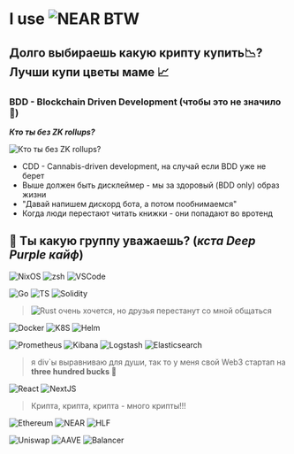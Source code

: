 # I use ![NEAR](https://pages.near.org/wp-content/themes/near-21/assets/img/relaunch/logo_near.svg) BTW 

## Долго выбираешь какую крипту купить📉? Лучши купи цветы маме 📈

### BDD - Blockchain Driven Development (чтобы это не значило 🤡)

**_Кто ты без ZK rollups?_**

![**_Кто ты без ZK rollups?_**](https://miro.medium.com/v2/resize:fit:500/1*gov3hQVRFsU9ct3DoZx4PQ.jpeg)

- CDD - Cannabis-driven development, на случай если BDD уже не берет
- Выше должен быть дисклеймер - мы за здоровый (BDD only) образ жизни
- "Давай напишем дискорд бота, а потом пообнимаемся"
- Когда люди перестают читать книжки - они попадают во вротенд

## 🔧 Ты какую группу уважаешь? (_кста Deep Purple кайф_)

![NixOS](https://img.shields.io/badge/OS-NixOS-informational?style=for-the-badge&logo=nixos&logoColor=BD93F9&color=f2e9c2&labelColor=282A36)
![zsh](https://img.shields.io/badge/Shell-Zsh-informational?style=for-the-badge&logo=Zsh&logoColor=BD93F9&color=f2e9c2&labelColor=282A36)
![VSCode](https://img.shields.io/badge/Editor-VSCode-informational?style=for-the-badge&logo=codeium&logoColor=BD93F9&color=f2e9c2&labelColor=282A36)

![Go](https://img.shields.io/badge/Lang-Go-informational?style=for-the-badge&logo=go&logoColor=BD93F9&color=f2e9c2&labelColor=282A36)
![TS](https://img.shields.io/badge/Lang-TypeScript-informational?style=for-the-badge&logo=typescript&logoColor=BD93F9&color=f2e9c2&labelColor=282A36)
![Solidity](https://img.shields.io/badge/Lang-Solidity-informational?style=for-the-badge&logo=solidity&logoColor=BD93F9&color=f2e9c2&labelColor=282A36)

> ![Rust](https://img.shields.io/badge/Lang-Rust-informational?style=for-the-badge&logo=rust&logoColor=BD93F9&color=f2e9c2&labelColor=282A36)
> очень хочется, но друзья перестанут со мной общаться


![Docker](https://img.shields.io/badge/OPS-Docker-informational?style=for-the-badge&logo=docker&logoColor=BD93F9&color=f2e9c2&labelColor=282A36)
![K8S](https://img.shields.io/badge/OPS-Kubernetes-informational?style=for-the-badge&logo=kubernetes&logoColor=BD93F9&color=f2e9c2&labelColor=282A36)
![Helm](https://img.shields.io/badge/OPS-Helm-informational?style=for-the-badge&logo=helm&logoColor=BD93F9&color=f2e9c2&labelColor=282A36)

![Prometheus](https://img.shields.io/badge/SRE-Prometheus-informational?style=for-the-badge&logo=prometheus&logoColor=BD93F9&color=f2e9c2&labelColor=282A36)
![Kibana](https://img.shields.io/badge/SRE-Kibana-informational?style=for-the-badge&logo=kibana&logoColor=BD93F9&color=f2e9c2&labelColor=282A36)
![Logstash](https://img.shields.io/badge/SRE-Logstash-informational?style=for-the-badge&logo=logstash&logoColor=BD93F9&color=f2e9c2&labelColor=282A36)
![Elasticsearch](https://img.shields.io/badge/SRE-Elasticsearch-informational?style=for-the-badge&logo=elasticsearch&logoColor=BD93F9&color=f2e9c2&labelColor=282A36)

> я div`ы выравниваю для души, так то у меня свой Web3 стартап на **three hundred bucks 💸**

![React](https://img.shields.io/badge/UI-React-informational?style=for-the-badge&logo=React&logoColor=BD93F9&color=f2e9c2&labelColor=282A36)
![NextJS](https://img.shields.io/badge/UI-NextJS-informational?style=for-the-badge&logo=nextdotjs&logoColor=BD93F9&color=f2e9c2&labelColor=282A36)

> Крипта, крипта, крипта - много крипты!!!

![Ethereum](https://img.shields.io/badge/Blockchain-Ethereum-informational?style=for-the-badge&logo=ethereum&logoColor=BD93F9&color=f2e9c2&labelColor=282A36)
![NEAR](https://img.shields.io/badge/Blockchain-NEAR-informational?style=for-the-badge&logo=near&logoColor=BD93F9&color=f2e9c2&labelColor=282A36)
![HLF](https://img.shields.io/badge/Blockchain-Hyperledger_Fabric-informational?style=for-the-badge&logo=hlf&logoColor=BD93F9&color=f2e9c2&labelColor=282A36)

![Uniswap](https://img.shields.io/badge/DeFi-Uniswap-informational?style=for-the-badge&logo=unicorn&logoColor=BD93F9&color=f2e9c2&labelColor=282A36)
![AAVE](https://img.shields.io/badge/DeFi-AAVE-informational?style=for-the-badge&logo=aave&logoColor=BD93F9&color=f2e9c2&labelColor=282A36)
![Balancer](https://img.shields.io/badge/DeFi-Balancer-informational?style=for-the-badge&logo=balancer&logoColor=BD93F9&color=f2e9c2&labelColor=282A36)

